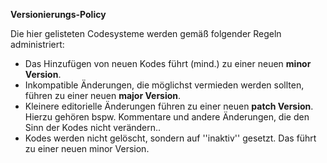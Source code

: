 **Versionierungs-Policy**

Die hier gelisteten Codesysteme werden gemäß folgender Regeln administriert:

* Das Hinzufügen von neuen Kodes führt (mind.) zu einer neuen **minor Version**.
* Inkompatible Änderungen, die möglichst vermieden werden sollten, führen zu einer neuen **major Version**.
* Kleinere editorielle Änderungen führen zu einer neuen **patch Version**. Hierzu gehören bspw. Kommentare und andere Änderungen, die den Sinn der Kodes nicht verändern..
* Kodes werden nicht gelöscht, sondern auf ''inaktiv'' gesetzt. Das führt zu einer neuen minor Version.
